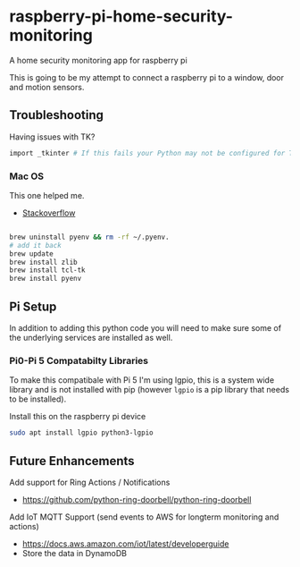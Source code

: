 # raspberry-pi-home-security-monitoring
A home security monitoring app for raspberry pi


This is going to be my attempt to connect a raspberry pi to a window, door and motion sensors.


## Troubleshooting

Having issues with TK?

```sh
import _tkinter # If this fails your Python may not be configured for Tk
```



### Mac OS
This one helped me.

- [Stackoverflow](https://stackoverflow.com/questions/22550068/python-not-configured-for-tk)

```sh

brew uninstall pyenv && rm -rf ~/.pyenv.
# add it back
brew update
brew install zlib
brew install tcl-tk 
brew install pyenv

```






## Pi Setup

In addition to adding this python code you will need to make sure some of the underlying services are installed as well.


### Pi0-Pi 5 Compatabilty Libraries
To make this compatibale with Pi 5 I'm using lgpio, this is a system wide library
and is not installed with pip (however `lgpio` is a pip library that needs to be installed).

Install this on the raspberry pi device
```sh
sudo apt install lgpio python3-lgpio

```


## Future Enhancements

Add support for Ring Actions / Notifications
- https://github.com/python-ring-doorbell/python-ring-doorbell

Add IoT MQTT Support (send events to AWS for longterm monitoring and actions)
- https://docs.aws.amazon.com/iot/latest/developerguide
- Store the data in DynamoDB
